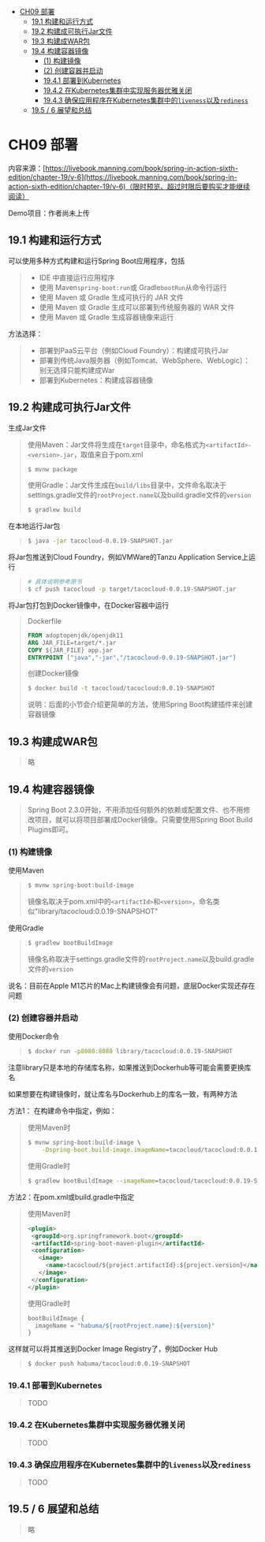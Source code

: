 <!-- START doctoc generated TOC please keep comment here to allow auto update -->
<!-- DON'T EDIT THIS SECTION, INSTEAD RE-RUN doctoc TO UPDATE -->
<!--**Table of Contents**  *generated with [DocToc](https://github.com/thlorenz/doctoc)*-->

- [CH09 部署](#ch09-%E9%83%A8%E7%BD%B2)
  - [19.1 构建和运行方式](#191-%E6%9E%84%E5%BB%BA%E5%92%8C%E8%BF%90%E8%A1%8C%E6%96%B9%E5%BC%8F)
  - [19.2 构建成可执行Jar文件](#192-%E6%9E%84%E5%BB%BA%E6%88%90%E5%8F%AF%E6%89%A7%E8%A1%8Cjar%E6%96%87%E4%BB%B6)
  - [19.3 构建成WAR包](#193-%E6%9E%84%E5%BB%BA%E6%88%90war%E5%8C%85)
  - [19.4 构建容器镜像](#194-%E6%9E%84%E5%BB%BA%E5%AE%B9%E5%99%A8%E9%95%9C%E5%83%8F)
    - [(1) 构建镜像](#1-%E6%9E%84%E5%BB%BA%E9%95%9C%E5%83%8F)
    - [(2) 创建容器并启动](#2-%E5%88%9B%E5%BB%BA%E5%AE%B9%E5%99%A8%E5%B9%B6%E5%90%AF%E5%8A%A8)
    - [19.4.1 部署到Kubernetes](#1941-%E9%83%A8%E7%BD%B2%E5%88%B0kubernetes)
    - [19.4.2 在Kubernetes集群中实现服务器优雅关闭](#1942-%E5%9C%A8kubernetes%E9%9B%86%E7%BE%A4%E4%B8%AD%E5%AE%9E%E7%8E%B0%E6%9C%8D%E5%8A%A1%E5%99%A8%E4%BC%98%E9%9B%85%E5%85%B3%E9%97%AD)
    - [19.4.3 确保应用程序在Kubernetes集群中的`liveness`以及`rediness`](#1943-%E7%A1%AE%E4%BF%9D%E5%BA%94%E7%94%A8%E7%A8%8B%E5%BA%8F%E5%9C%A8kubernetes%E9%9B%86%E7%BE%A4%E4%B8%AD%E7%9A%84liveness%E4%BB%A5%E5%8F%8Arediness)
  - [19.5 / 6 展望和总结](#195--6-%E5%B1%95%E6%9C%9B%E5%92%8C%E6%80%BB%E7%BB%93)

<!-- END doctoc generated TOC please keep comment here to allow auto update -->

# CH09 部署

内容来源：[https://livebook.manning.com/book/spring-in-action-sixth-edition/chapter-19/v-6](https://livebook.manning.com/book/spring-in-action-sixth-edition/chapter-19/v-6)（限时预览、超过时限后要购买才能继续阅读）

Demo项目：作者尚未上传

## 19.1 构建和运行方式

可以使用多种方式构建和运行Spring Boot应用程序，包括

> - IDE 中直接运行应用程序
> - 使用 Maven`spring-boot:run`或 Gradle`bootRun`从命令行运行
> - 使用 Maven 或 Gradle 生成可执行的 JAR 文件
> - 使用 Maven 或 Gradle 生成可以部署到传统服务器的 WAR 文件
> - 使用 Maven 或 Gradle 生成容器镜像来运行

方法选择：

> * 部署到PaaS云平台（例如Cloud Foundry）：构建成可执行Jar
> * 部署到传统Java服务器（例如Tomcat、WebSphere、WebLogic）：别无选择只能构建成War
> * 部署到Kubernetes：构建成容器镜像

## 19.2 构建成可执行Jar文件

生成Jar文件

> 使用Maven：Jar文件将生成在`target`目录中，命名格式为`<artifactId>-<version>.jar`，取值来自于pom.xml
>
> ~~~bash
> $ mvnw package
> ~~~
>
> 使用Gradle：Jar文件生成在`build/libs`目录中，文件命名取决于settings.gradle文件的`rootProject.name`以及build.gradle文件的`version`
>
> ~~~bash
> $ gradlew build
> ~~~

在本地运行Jar包

> ~~~bash
> $ java -jar tacocloud-0.0.19-SNAPSHOT.jar
> ~~~

将Jar包推送到Cloud Foundry，例如VMWare的Tanzu Application Service上运行

> ~~~bash
> # 具体说明参考原书
> $ cf push tacocloud -p target/tacocloud-0.0.19-SNAPSHOT.jar
> ~~~

将Jar包打包到Docker镜像中，在Docker容器中运行

> Dockerfile
>
> ~~~dockerfile
> FROM adoptopenjdk/openjdk11
> ARG JAR_FILE=target/*.jar
> COPY ${JAR_FILE} app.jar
> ENTRYPOINT ["java","-jar","/tacocloud-0.0.19-SNAPSHOT.jar"]
> ~~~
>
> 创建Docker镜像
>
> ~~~bash
> $ docker build -t tacocloud/tacocloud:0.0.19-SNAPSHOT
> ~~~
>
> 说明：后面的小节会介绍更简单的方法，使用Spring Boot构建插件来创建容器镜像

## 19.3 构建成WAR包

> 略

## 19.4 构建容器镜像

> Spring Boot 2.3.0开始，不用添加任何额外的依赖或配置文件、也不用修改项目，就可以将项目部署成Docker镜像。只需要使用Spring Boot Build Plugins即可。

### (1) 构建镜像

使用Maven

> ~~~bash
> $ mvnw spring-boot:build-image
> ~~~
>
> 镜像名取决于pom.xml中的`<artifactId>`和`<version>`，命名类似"library/tacocloud:0.0.19-SNAPSHOT"

使用Gradle

> ~~~bash
> $ gradlew bootBuildImage
> ~~~
>
> 镜像名称取决于settings.gradle文件的`rootProject.name`以及build.gradle文件的`version`

说名：目前在Apple M1芯片的Mac上构建镜像会有问题，底层Docker实现还存在问题

### (2) 创建容器并启动

使用Docker命令

> ~~~bash
> $ docker run -p8080:8080 library/tacocloud:0.0.19-SNAPSHOT
> ~~~

注意library只是本地的存储库名称，如果推送到Dockerhub等可能会需要更换库名

如果想要在构建镜像时，就让库名与Dockerhub上的库名一致，有两种方法

方法1： 在构建命令中指定，例如：

> 使用Maven时
>
> ~~~bash
> $ mvnw spring-boot:build-image \
>     -Dspring-boot.build-image.imageName=tacocloud/tacocloud:0.0.19-SNAPSHOT
> ~~~
>
> 使用Gradle时
>
> ~~~bash
> $ gradlew bootBuildImage --imageName=tacocloud/tacocloud:0.0.19-SNAPSHOT
> ~~~

方法2：在pom.xml或build.gradle中指定

> 使用Maven时
>
> ~~~xml
> <plugin>
>  <groupId>org.springframework.boot</groupId>
>  <artifactId>spring-boot-maven-plugin</artifactId>
>  <configuration>
>    <image>
>      <name>tacocloud/${project.artifactId}:${project.version}</name>
>    </image>
>  </configuration>
> </plugin>
> ~~~
>
> 使用Gradle时
>
> ~~~javascript
> bootBuildImage {
>   imageName = "habuma/${rootProject.name}:${version}"
> }
> ~~~

这样就可以将其推送到Docker Image Registry了，例如Docker Hub

> ~~~bash
> $ docker push habuma/tacocloud:0.0.19-SNAPSHOT
> ~~~

### 19.4.1 部署到Kubernetes

> TODO

### 19.4.2 在Kubernetes集群中实现服务器优雅关闭

> TODO

### 19.4.3 确保应用程序在Kubernetes集群中的`liveness`以及`rediness`

> TODO

## 19.5 / 6 展望和总结

> 略

